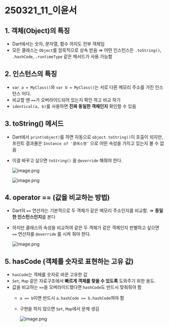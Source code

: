 # 250321_11_이윤서

## 1. 객체(Object)의 특징

- Dart에서는 숫자, 문자열, 함수 까지도 전부 객체임
- 모든 클래스는 `Object`를 암묵적으로 상속 받음 ⇒ 어떤 인스턴스든 `.toString()`, `.hashCode`, `.runtimeType` 같은 메서드가 사용 가능함

## 2. 인스턴스의 특징

- `var a = MyClass()`와 `var b = MyClass()`는 서로 다른 메모리 주소를 가진 인스턴스 이다.
- 비교할 땐 `==`가 오버라이드되어 있는지 확인 하고 비교 하기
- `identical(a, b)`를 사용하면 **진짜 동일한 객체인지** 확인할 수 있음

## 3. toString() 메서드

- Dart에서 `print(object)`를 하면 자동으로 `object.toString()`이 호출이 되지만, 프린트 결과물은 
`Instance of '클래스명’` 으로 어떤 속성을 가지고 있는지 볼 수 없음
- 이걸 바꾸고 싶으면 `toString()` 을  `@override` 해줘야 한다.
    
    ![image.png](image.png)
    
    ![image.png](image%201.png)
    

## 4. operator == (값을 비교하는 방법)

- Dart의 `==` 연산자는 기본적으로 두 객체가 같은 메모리 주소인지를 비교함. ⇒ **동일한 인스턴스인지**를 본다
- 하지만 클래스의 속성을 비교하여 같은 두 객체가 같은 객체인지 판별하고 싶으면 `==` 연산자를 `@override` 를 시켜 줘야 한다.
    
    ![image.png](image%202.png)
    

## 5. hasCode (객체를 숫자로 표현하는 고유 값)

- `hasCode`는 객체를 숫자로 바꾼 고유한 값
- `Set`, `Map` 같은 자료구조에서 **빠르게 객체를 찾을 수 있도록** 도와주기 위한 용도.
- 값을 비교하는 `==`을 오버라이드했다면 `hashCode`도 반드시 맞춰줘야 함
    - `a == b`이면 반드시 `a.hashCode == b.hashCode`여야 함
    - 구현을 하지 않으면 `Set`, `Map`에서 문제 생김
        
        ![image.png](image%203.png)
